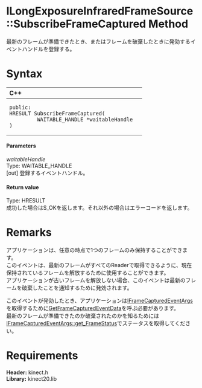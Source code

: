 ILongExposureInfraredFrameSource::SubscribeFrameCaptured Method  
===============================================================  

最新のフレームが準備できたとき、またはフレームを破棄したときに発効するイベントハンドルを登録する。 <span id="syntaxSection"></span>

Syntax  
======  

<table>
<colgroup>
<col width="100%" />
</colgroup>
<thead>
<tr class="header">
<th align="left">C++</th>
</tr>
</thead>
<tbody>
<tr class="odd">
<td align="left"><pre><code>public:  
HRESULT SubscribeFrameCaptured(  
         WAITABLE_HANDLE *waitableHandle  
)</code></pre></td>
</tr>
</tbody>
</table>

<span id="ID4EG"></span>
#### Parameters  

*waitableHandle*    
Type: WAITABLE\_HANDLE  
[out] 登録するイベントハンドル。  

<span id="ID4EP"></span>
#### Return value  

Type: HRESULT  
成功した場合はS\_OKを返します。それ以外の場合はエラーコードを返します。  

<span id="remarks"></span>

Remarks  
=======  

アプリケーションは、任意の時点で1つのフレームのみ保持することができます。  
このイベントは、最新のフレームがすべてのReaderで取得できるように、現在保持されているフレームを解放するために使用することができます。  
アプリケーションが古いフレームを解放しない場合、このイベントは最新のフレームを破棄したことを通知するために発効されます。  

このイベントが発効したとき、アプリケーションは[IFrameCapturedEventArgs](../../IFrameCapturedEventArgs.md)を取得するために[GetFrameCapturedEventData](GetFrameCapturedEventData.md)を呼ぶ必要があります。  
最新のフレームが準備できたのか破棄されたのかを知るためには[IFrameCapturedEventArgs::get_FrameStatus](../../IFrameCapturedEventArgs/Methods/get_FrameStatus_Method.md)でステータスを取得してください。  

<span id="requirements"></span>

Requirements  
============  

**Header:** kinect.h  
**Library:** kinect20.lib  



<!--Please do not edit the data in the comment block below.-->
<!--
TOCTitle : SubscribeFrameCaptured Method
RLTitle : ILongExposureInfraredFrameSource::SubscribeFrameCaptured Method
KeywordK : SubscribeFrameCaptured method
KeywordK : ILongExposureInfraredFrameSource::SubscribeFrameCaptured method
KeywordF : ILongExposureInfraredFrameSource::SubscribeFrameCaptured
KeywordF : SubscribeFrameCaptured
KeywordF : Microsoft.Kinect.kinect.ILongExposureInfraredFrameSource.SubscribeFrameCaptured(WAITABLE_HANDLE@)
KeywordA : M:Microsoft.Kinect.kinect.ILongExposureInfraredFrameSource.SubscribeFrameCaptured(WAITABLE_HANDLE@)
AssetID : M:Microsoft.Kinect.kinect.ILongExposureInfraredFrameSource.SubscribeFrameCaptured(WAITABLE_HANDLE@)
Locale : en-us
CommunityContent : 1
APIType : Managed
APILocation : 
APIName : Microsoft.Kinect.kinect.ILongExposureInfraredFrameSource::SubscribeFrameCaptured
TargetOS : Windows
TopicType : kbSyntax
DevLang : C++
DocSet : K4Wv2
ProjType : K4Wv2Proj
Technology : Kinect for Windows
Product : Kinect for Windows SDK v2
productversion : 20
-->
